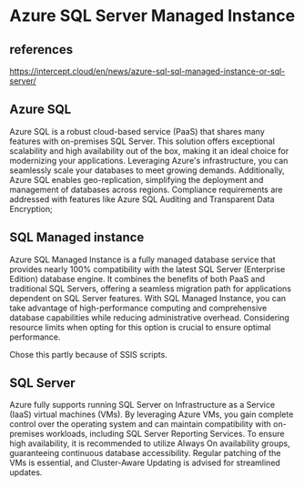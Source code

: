 # Azure SQL Server Managed Instance

## references

<https://intercept.cloud/en/news/azure-sql-sql-managed-instance-or-sql-server/>

## Azure SQL

Azure SQL is a robust cloud-based service (PaaS) that shares many features with on-premises SQL Server. This solution offers exceptional scalability and high availability out of the box, making it an ideal choice for modernizing your applications. Leveraging Azure's infrastructure, you can seamlessly scale your databases to meet growing demands. Additionally, Azure SQL enables geo-replication, simplifying the deployment and management of databases across regions. Compliance requirements are addressed with features like Azure SQL Auditing and Transparent Data Encryption;

## SQL Managed instance

Azure SQL Managed Instance is a fully managed database service that provides nearly 100% compatibility with the latest SQL Server (Enterprise Edition) database engine. It combines the benefits of both PaaS and traditional SQL Servers, offering a seamless migration path for applications dependent on SQL Server features. With SQL Managed Instance, you can take advantage of high-performance computing and comprehensive database capabilities while reducing administrative overhead. Considering resource limits when opting for this option is crucial to ensure optimal performance.

Chose this partly because of SSIS scripts.

## SQL Server

Azure fully supports running SQL Server on Infrastructure as a Service (IaaS) virtual machines (VMs). By leveraging Azure VMs, you gain complete control over the operating system and can maintain compatibility with on-premises workloads, including SQL Server Reporting Services. To ensure high availability, it is recommended to utilize Always On availability groups, guaranteeing continuous database accessibility. Regular patching of the VMs is essential, and Cluster-Aware Updating is advised for streamlined updates.

